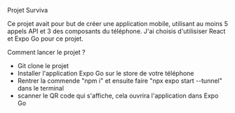 Projet Surviva

Ce projet avait pour but de créer une application mobile, utilisant au moins 5 appels API et 3 des composants du téléphone.
J'ai choisis d'utilisiser React et Expo Go pour ce projet.

Comment lancer le projet ?
- Git clone le projet
- Installer l'application Expo Go sur le store de votre téléphone
- Rentrer la commende "npm i" et ensuite faire "npx expo start --tunnel" dans le terminal
- scanner le QR code qui s'affiche, cela ouvrira l'application dans Expo Go
